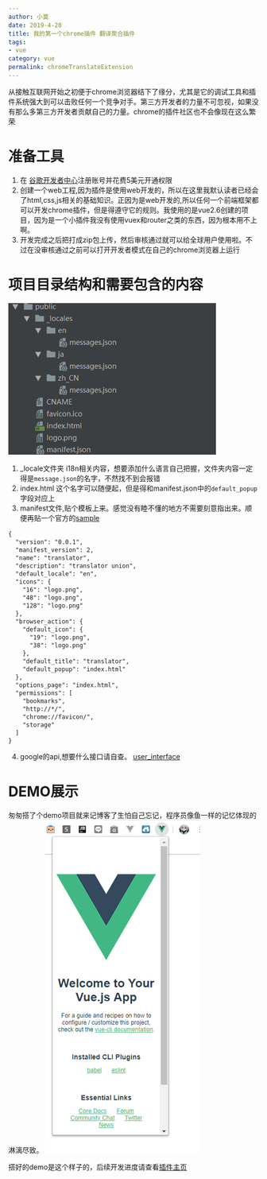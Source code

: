 ```yaml
---
author: 小莫
date: 2019-4-20
title: 我的第一个chrome插件 翻译聚合插件
tags:
- vue
category: vue
permalink: chromeTranslateExtension
---
```

从接触互联网开始之初便于chrome浏览器结下了缘分，尤其是它的调试工具和插件系统强大到可以击败任何一个竞争对手。第三方开发者的力量不可忽视，如果没有那么多第三方开发者贡献自己的力量。chrome的插件社区也不会像现在这么繁荣
<!-- more -->

# 准备工具
1. 在 [谷歌开发者中心](https://chrome.google.com/webstore/devconsole)注册账号并花费5美元开通权限
2. 创建一个web工程,因为插件是使用web开发的，所以在这里我默认读者已经会了html,css,js相关的基础知识。正因为是web开发的,所以任何一个前端框架都可以开发chrome插件，但是得遵守它的规则。我使用的是vue2.6创建的项目，因为是一个小插件我没有使用vuex和router之类的东西，因为根本用不上啊。
3. 开发完成之后把打成zip包上传，然后审核通过就可以给全球用户使用啦。不过在没审核通过之前可以打开开发者模式在自己的chrome浏览器上运行

# 项目目录结构和需要包含的内容
![](/img/blog/chrome_project_tree.png)

1. _locale文件夹
i18n相关内容，想要添加什么语言自己把握，文件夹内容一定得是`message.json`的名字，不然找不到会报错
2. index.html 这个名字可以随便起，但是得和manifest.json中的`default_popup`字段对应上
3. manifest文件,贴个模板上来。感觉没有睦不懂的地方不需要刻意指出来。顺便再贴一个官方的[sample](https://developer.chrome.com/extensions/manifest)

```
{
  "version": "0.0.1",
  "manifest_version": 2,
  "name": "translator",
  "description": "translator union",
  "default_locale": "en",
  "icons": {
    "16": "logo.png",
    "48": "logo.png",
    "128": "logo.png"
  },
  "browser_action": {
    "default_icon": {
      "19": "logo.png",
      "38": "logo.png"
    },
    "default_title": "translator",
    "default_popup": "index.html"
  },
  "options_page": "index.html",
  "permissions": [
    "bookmarks",
    "http://*/",
    "chrome://favicon/",
    "storage"
  ]
}

```

4. google的api,想要什么接口请自查。 [user_interface](https://developer.chrome.com/extensions/user_interface)


# DEMO展示
匆匆搭了个demo项目就来记博客了生怕自己忘记，程序员像鱼一样的记忆体现的淋漓尽致。
![](/img/blog/chrome_project_demo.png)

搭好的demo是这个样子的，后续开发进度请查看[插件主页](https://translate.xiaomo.info)
